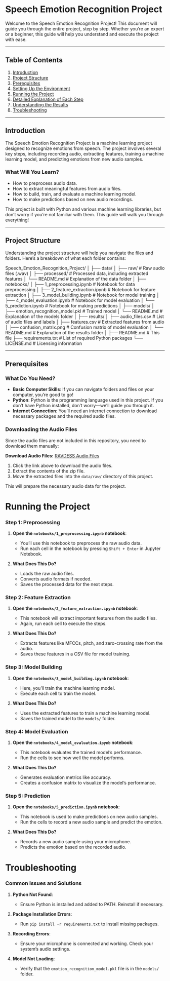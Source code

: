# Speech Emotion Recognition Project

Welcome to the Speech Emotion Recognition Project! This document will guide you through the entire project, step by step. Whether you’re an expert or a beginner, this guide will help you understand and execute the project with ease.

---

## Table of Contents

1. [Introduction](#introduction)
2. [Project Structure](#project-structure)
3. [Prerequisites](#prerequisites)
4. [Setting Up the Environment](#setting-up-the-environment)
5. [Running the Project](#running-the-project)
6. [Detailed Explanation of Each Step](#detailed-explanation-of-each-step)
7. [Understanding the Results](#understanding-the-results)
8. [Troubleshooting](#troubleshooting)

---

## Introduction

The Speech Emotion Recognition Project is a machine learning project designed to recognize emotions from speech. The project involves several key steps, including recording audio, extracting features, training a machine learning model, and predicting emotions from new audio samples.

### What Will You Learn?

- How to preprocess audio data.
- How to extract meaningful features from audio files.
- How to build, train, and evaluate a machine learning model.
- How to make predictions based on new audio recordings.

This project is built with Python and various machine learning libraries, but don’t worry if you’re not familiar with them. This guide will walk you through everything!

---

## Project Structure

Understanding the project structure will help you navigate the files and folders. Here’s a breakdown of what each folder contains:

Speech_Emotion_Recognition_Project/
│
├── data/
│ ├── raw/ # Raw audio files (.wav)
│ ├── processed/ # Processed data, including extracted features
│ └── README.md # Explanation of the data folder
│
├── notebooks/
│ ├── 1_preprocessing.ipynb # Notebook for data preprocessing
│ ├── 2_feature_extraction.ipynb # Notebook for feature extraction
│ ├── 3_model_building.ipynb # Notebook for model training
│ ├── 4_model_evaluation.ipynb # Notebook for model evaluation
│ └── 5_prediction.ipynb # Notebook for making predictions
│
├── models/
│ ├── emotion_recognition_model.pkl # Trained model
│ └── README.md # Explanation of the models folder
│
├── results/
│ ├── audio_files.csv # List of audio files and labels
│ ├── features.csv # Extracted features from audio
│ ├── confusion_matrix.png # Confusion matrix of model evaluation
│ └── README.md # Explanation of the results folder
│
├── README.md # This file
├── requirements.txt # List of required Python packages
└── LICENSE.md # Licensing information


---

## Prerequisites

### What Do You Need?

- **Basic Computer Skills**: If you can navigate folders and files on your computer, you’re good to go!
- **Python**: Python is the programming language used in this project. If you don’t have Python installed, don’t worry—we’ll guide you through it.
- **Internet Connection**: You’ll need an internet connection to download necessary packages and the required audio files.

### Downloading the Audio Files

Since the audio files are not included in this repository, you need to download them manually:

**Download Audio Files:** [RAVDESS Audio Files](https://zenodo.org/record/1188976/files/Audio_Speech_Actors_01-24.zip?download=1)

1. Click the link above to download the audio files.
2. Extract the contents of the zip file.
3. Move the extracted files into the `data/raw/` directory of this project.

This will prepare the necessary audio data for the project.

# Running the Project

### Step 1: Preprocessing

1. **Open the `notebooks/1_preprocessing.ipynb` notebook**:
   - You’ll use this notebook to preprocess the raw audio data.
   - Run each cell in the notebook by pressing `Shift + Enter` in Jupyter Notebook.

2. **What Does This Do?**
   - Loads the raw audio files.
   - Converts audio formats if needed.
   - Saves the processed data for the next steps.

### Step 2: Feature Extraction

1. **Open the `notebooks/2_feature_extraction.ipynb` notebook**:
   - This notebook will extract important features from the audio files.
   - Again, run each cell to execute the steps.

2. **What Does This Do?**
   - Extracts features like MFCCs, pitch, and zero-crossing rate from the audio.
   - Saves these features in a CSV file for model training.

### Step 3: Model Building

1. **Open the `notebooks/3_model_building.ipynb` notebook**:
   - Here, you’ll train the machine learning model.
   - Execute each cell to train the model.

2. **What Does This Do?**
   - Uses the extracted features to train a machine learning model.
   - Saves the trained model to the `models/` folder.

### Step 4: Model Evaluation

1. **Open the `notebooks/4_model_evaluation.ipynb` notebook**:
   - This notebook evaluates the trained model’s performance.
   - Run the cells to see how well the model performs.

2. **What Does This Do?**
   - Generates evaluation metrics like accuracy.
   - Creates a confusion matrix to visualize the model’s performance.

### Step 5: Prediction

1. **Open the `notebooks/5_prediction.ipynb` notebook**:
   - This notebook is used to make predictions on new audio samples.
   - Run the cells to record a new audio sample and predict the emotion.

2. **What Does This Do?**
   - Records a new audio sample using your microphone.
   - Predicts the emotion based on the recorded audio.

# Troubleshooting

### Common Issues and Solutions

1. **Python Not Found**:
   - Ensure Python is installed and added to PATH. Reinstall if necessary.

2. **Package Installation Errors**:
   - Run `pip install -r requirements.txt` to install missing packages.

3. **Recording Errors**:
   - Ensure your microphone is connected and working. Check your system’s audio settings.

4. **Model Not Loading**:
   - Verify that the `emotion_recognition_model.pkl` file is in the `models/` folder.
